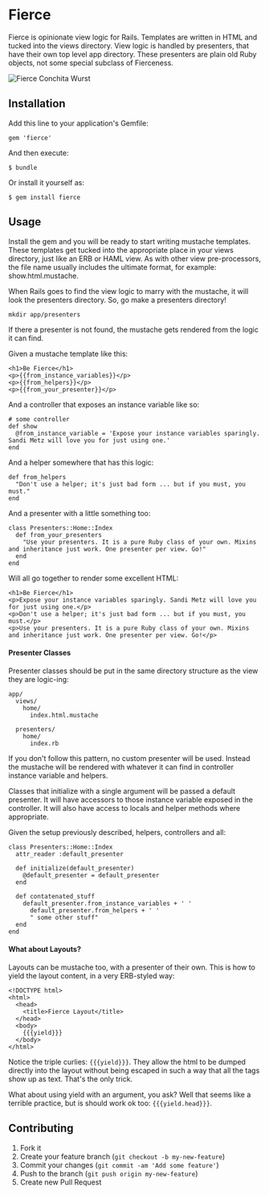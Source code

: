 # Fierce

Fierce is opinionate view logic for Rails. Templates are written in HTML and tucked into the views directory. View logic is handled by presenters, that have their own top level app directory. These presenters are plain old Ruby objects, not some special subclass of Fierceness. 

![Fierce Conchita Wurst](http://eurovisionireland.files.wordpress.com/2013/10/conchita-wurst-internal-selection.jpg)

## Installation

Add this line to your application's Gemfile:

    gem 'fierce'

And then execute:

    $ bundle

Or install it yourself as:

    $ gem install fierce

## Usage

Install the gem and you will be ready to start writing mustache templates. These templates get tucked into the appropriate place in your views directory, just like an ERB or HAML view. As with other view pre-processors, the file name usually includes the ultimate format, for example: show.html.mustache. 

When Rails goes to find the view logic to marry with the mustache, it will look the presenters directory. So, go make a presenters directory! 

  `mkdir app/presenters`

If there a presenter is not found, the mustache gets rendered from the logic it can find. 

Given a mustache template like this:

    <h1>Be Fierce</h1>
    <p>{{from_instance_variables}}</p>
    <p>{{from_helpers}}</p>
    <p>{{from_your_presenter}}</p>

And a controller that exposes an instance variable like so:

    # some controller 
    def show
      @from_instance_variable = 'Expose your instance variables sparingly. Sandi Metz will love you for just using one.'
    end

And a helper somewhere that has this logic:

    def from_helpers
      "Don't use a helper; it's just bad form ... but if you must, you must."
    end

And a presenter with a little something too:

    class Presenters::Home::Index
      def from_your_presenters
        "Use your presenters. It is a pure Ruby class of your own. Mixins and inheritance just work. One presenter per view. Go!"
      end
    end

Will all go together to render some excellent HTML:

    <h1>Be Fierce</h1>
    <p>Expose your instance variables sparingly. Sandi Metz will love you for just using one.</p>
    <p>Don't use a helper; it's just bad form ... but if you must, you must.</p>
    <p>Use your presenters. It is a pure Ruby class of your own. Mixins and inheritance just work. One presenter per view. Go!</p>

#### Presenter Classes

Presenter classes should be put in the same directory structure as the view they are logic-ing:

    app/
      views/
        home/
          index.html.mustache

      presenters/
        home/
          index.rb

If you don't follow this pattern, no custom presenter will be used. Instead the mustache will be rendered with whatever it can find in controller instance variable and helpers.

Classes that initialize with a single argument will be passed a default presenter. It will have accessors to those instance variable exposed in the controller. It will also have access to locals and helper methods where appropriate.

Given the setup previously described, helpers, controllers and all:

    class Presenters::Home::Index
      attr_reader :default_presenter

      def initialize(default_presenter)
        @default_presenter = default_presenter
      end

      def contatenated_stuff
        default_presenter.from_instance_variables + ' '
          default_presenter.from_helpers + ' '
          " some other stuff"
      end
    end 

#### What about Layouts?

Layouts can be mustache too, with a presenter of their own. This is how to yield the layout content, in a very ERB-styled way:

    <!DOCTYPE html>
    <html>
      <head>
        <title>Fierce Layout</title>
      </head>
      <body>
        {{{yield}}}
      </body>
    </html>

Notice the triple curlies: `{{{yield}}}`. They allow the html to be dumped directly into the layout without being escaped in such a way that all the tags show up as text. That's the only trick.

What about using yield with an argument, you ask? Well that seems like a terrible practice, but is should work ok too: `{{{yield.head}}}`.


## Contributing

1. Fork it
2. Create your feature branch (`git checkout -b my-new-feature`)
3. Commit your changes (`git commit -am 'Add some feature'`)
4. Push to the branch (`git push origin my-new-feature`)
5. Create new Pull Request
